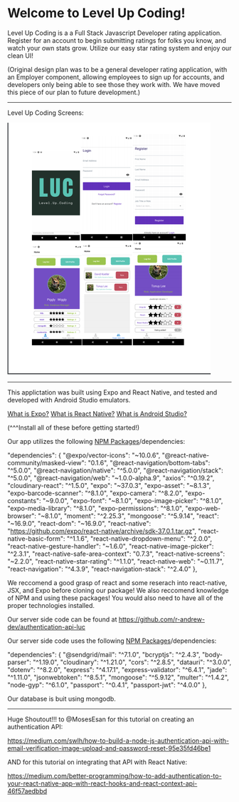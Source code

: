 
 
# Welcome to Level Up Coding!

Level Up Coding is a a Full Stack Javascript Developer rating application. 
Register for an account to begin submitting ratings for folks you know, and watch your own stats grow. Utilize our easy star rating system and enjoy our clean UI!


(Original design  plan was to be a general developer rating application, with an Employer component, allowing employees to sign up for accounts, and developers only being able to see those they work with. We have moved this piece of our plan to future development.)

--------------------------------------

Level Up Coding Screens: 

![Images from Level Up Coding](./client/assets/images/ReadMeImages/combined.png)

--------------------------------------
This applictation was built using Expo and React Native, and tested and developed with Android Studio emulators. 

[What is Expo?](https://docs.expo.io/)
[What is React Native?](https://reactnative.dev/)
[What is Android Studio?](https://developer.android.com/studio/intro)

(^^^Install all of these before getting started!)

Our app utilizes the following [NPM Packages](https://www.npmjs.com/)/dependencies:

  "dependencies": {
    "@expo/vector-icons": "~10.0.6",
    "@react-native-community/masked-view": "0.1.6",
    "@react-navigation/bottom-tabs": "^5.0.0",
    "@react-navigation/native": "^5.0.0",
    "@react-navigation/stack": "^5.0.0",
    "@react-navigation/web": "~1.0.0-alpha.9",
    "axios": "^0.19.2",
    "cloudinary-react": "^1.5.0",
    "expo": "~37.0.3",
    "expo-asset": "~8.1.3",
    "expo-barcode-scanner": "^8.1.0",
    "expo-camera": "^8.2.0",
    "expo-constants": "~9.0.0",
    "expo-font": "~8.1.0",
    "expo-image-picker": "^8.1.0",
    "expo-media-library": "^8.1.0",
    "expo-permissions": "^8.1.0",
    "expo-web-browser": "~8.1.0",
    "moment": "^2.25.3",
    "mongoose": "^5.9.14",
    "react": "~16.9.0",
    "react-dom": "~16.9.0",
    "react-native": "https://github.com/expo/react-native/archive/sdk-37.0.1.tar.gz",
    "react-native-basic-form": "^1.1.6",
    "react-native-dropdown-menu": "^2.0.0",
    "react-native-gesture-handler": "~1.6.0",
    "react-native-image-picker": "^2.3.1",
    "react-native-safe-area-context": "0.7.3",
    "react-native-screens": "~2.2.0",
    "react-native-star-rating": "^1.1.0",
    "react-native-web": "~0.11.7",
    "react-navigation": "^4.3.9",
    "react-navigation-stack": "^2.4.0"
  },

We reccomend a good grasp of react and some reserach into react-native, JSX, and Expo before cloning our package! We also reccomend knowledge of NPM and using these packages! You would also need to have all of the proper technologies installed. 

Our server side code can be found at https://github.com/r-andrew-dev/authentication-api-luc

Our server side code uses the following [NPM Packages](https://www.npmjs.com/)/dependencies:

  "dependencies": {
    "@sendgrid/mail": "^7.1.0",
    "bcryptjs": "^2.4.3",
    "body-parser": "^1.19.0",
    "cloudinary": "^1.21.0",
    "cors": "^2.8.5",
    "datauri": "^3.0.0",
    "dotenv": "^8.2.0",
    "express": "^4.17.1",
    "express-validator": "^6.4.1",
    "jade": "^1.11.0",
    "jsonwebtoken": "^8.5.1",
    "mongoose": "^5.9.12",
    "multer": "^1.4.2",
    "node-gyp": "^6.1.0",
    "passport": "^0.4.1",
    "passport-jwt": "^4.0.0"
  },

  Our database is buit using mongodb. 

------------------------------------------

Huge Shoutout!!! to @MosesEsan for this tutorial on creating an authentication API: 

https://medium.com/swlh/how-to-build-a-node-js-authentication-api-with-email-verification-image-upload-and-password-reset-95e35fd46be1

AND for this tutorial on integrating that API with React Native: 

https://medium.com/better-programming/how-to-add-authentication-to-your-react-native-app-with-react-hooks-and-react-context-api-46f57aedbbd

